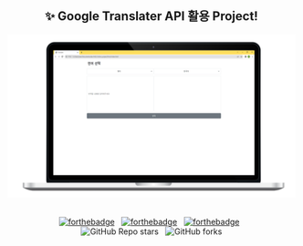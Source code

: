 <h2 align="center">
  ✨ Google Translater API 활용 Project!<br/>
</h2>
<div align="center">
  <img alt="Demo" src="./src/Mock.png" />
</div>

<br/>

<center>

[![forthebadge](https://forthebadge.com/images/badges/built-with-love.svg)](https://forthebadge.com) &nbsp;
[![forthebadge](https://forthebadge.com/images/badges/made-with-javascript.svg)](https://forthebadge.com) &nbsp;
[![forthebadge](https://forthebadge.com/images/badges/open-source.svg)](https://forthebadge.com) &nbsp;
<br/>
![GitHub Repo stars](https://img.shields.io/github/stars/wkdtldn/GoogleTranslaterApplication?color=red&logo=github&style=for-the-badge) &nbsp;
![GitHub forks](https://img.shields.io/github/forks/wkdtldn/GoogleTranslaterApplication?color=red&logo=github&style=for-the-badge)

</center>